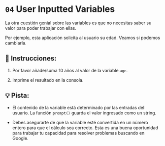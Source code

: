 # `04` User Inputted Variables

La otra cuestión genial sobre las variables es que no necesitas saber su valor para poder trabajar con ellas.

Por ejemplo, esta aplicación solicita al usuario su edad. Veamos si podemos cambiarla.

## 📝 Instrucciones:

1. Por favor añade/suma 10 años al valor de la variable `age`. 

2. Imprime el resultado en la consola.


## 💡 Pista:

+ El contenido de la variable está determinado por las entradas del usuario. La función `prompt()` guarda el valor ingresado como un string. 

+ Debes asegurarte de que la variable esté convertida en un número entero para que el cálculo sea correcto. Esta es una buena oportunidad para trabajar tu capacidad para resolver problemas buscando en Google.
